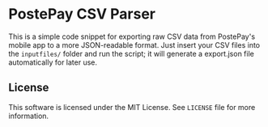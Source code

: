 # PostePay CSV Parser

This is a simple code snippet for exporting raw CSV data from PostePay's mobile app to a more JSON-readable format.
Just insert your CSV files into the `inputfiles/` folder and run the script; it will generate a export.json file automatically for later use.

## License

This software is licensed under the MIT License. See `LICENSE` file for more information.